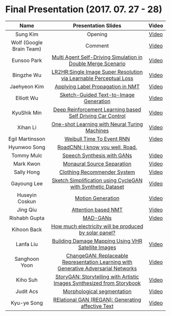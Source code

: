 # Final Presentation (2017. 07. 27 - 28)

Name   | Presentation Slides   | Video   |
:----: | :-------------------: | :-----: |
Sung Kim | Opening | [Video](https://goo.gl/8C33HV) |
Wolf (Google Brain Team) | Comment | [Video](https://goo.gl/N4yxgo) |
Eunsoo Park | [Multi Agent Self-Driving Simulation in Double Merge Scenario](https://goo.gl/ER8gzt) | [Video](https://goo.gl/W5rZT3) |
Bingzhe Wu | [LR2HR:Single Image Super Resolution via Learnable Perceptual Loss](https://goo.gl/Ct1XJG) | [Video](https://goo.gl/7bB2Sx) |
Jaehyeon Kim | [Applying Label Propagation in NMT](https://goo.gl/whAbB1) | [Video](https://goo.gl/Eotv19) |
Elliott Wu | [Sketch-Guided Text-to-Image Generation](https://goo.gl/S2JjAn) |  [Video](https://goo.gl/tX6q2k) |
KyuShik Min | [Deep Reinforcement Learning based Self Driving Car Control](https://goo.gl/VK985L) | [Video](https://goo.gl/9tT6f8) |
Xihan Li | [One-shot Learning with Neural Turing Machines](https://goo.gl/PHBqrs) | [Video](https://goo.gl/WgyyiJ) |
Egil Martinsson | [Weibull Time To Event RNN](https://goo.gl/AeW56M) | [Video](https://goo.gl/2oo2jv) |
Hyunwoo Song | [RoadCNN: I know you well, Road.](https://goo.gl/hyCxVS) |  |
Tommy Mulc | [Speech Synthesis with GANs](https://goo.gl/jv3exR) | [Video](https://goo.gl/nDiw3J) |
Mark Kwon | [Monaural Source Separation](https://goo.gl/aihQ7y) | [Video](https://goo.gl/v1EnWB) |
Sally Hong | [Clothing Recommender System](https://goo.gl/uZdk56) | [Video](https://goo.gl/gTM7z2) |
Gayoung Lee | [Sketch Simplification using CycleGAN with Synthetic Dataset](https://goo.gl/cxDnxL) | [Video](https://goo.gl/VtxYNW) |
Huseyin  Coskun | [Motion Generation](https://goo.gl/TCKXM7) | [Video](https://goo.gl/Pi41SM) |
Jing Qiu | [Attention based NMT](https://goo.gl/k7BWFC) | [Video](https://goo.gl/RpiLjy) |
Rishabh Gupta | [MAD-GANs](https://goo.gl/YM62aD)  | [Video](https://goo.gl/c4JfXQ) |
Kihoon Back | [How much electricity will be produced by solar panel?](https://goo.gl/jtFEtM) |  |
Lanfa Liu | [Building Damage Mapping Using VHR Satellite Images](https://goo.gl/dgbNKM) | [Video](https://goo.gl/azjPyM) |
Sanghoon Yoon | [ChangeGAN: Replaceable Representation Learning with Generative Adversarial Networks](https://goo.gl/xDkLda) | [Video](https://goo.gl/dP8sFf) |
Kiho Suh | [StoryGAN: Storytelling with Artistic Images Synthesized from Storybook](https://goo.gl/ywJ9tT) | [Video](https://goo.gl/wkCv2k) |
Judit Acs | [Morphological segmentation](https://github.com/juditacs/morph-segmentation/blob/master/notebooks/final_presentation/presentation.ipynb) | [Video](https://goo.gl/GPZwbm) |
Kyu-ye Song | [RElational GAN (REGAN): Generating affective Text](https://goo.gl/3n1wty) | [Video](https://goo.gl/RRhr3N) |

